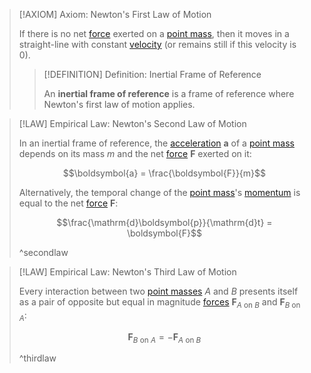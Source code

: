 >[!AXIOM] Axiom: Newton's First Law of Motion
>
>If there is no net [force](Force.md) exerted on a [point mass](../Point%20Mass.md), then it moves in a straight-line with constant [velocity](../Kinematics/Velocity.md) (or remains still if this velocity is 0).
>
>>[!DEFINITION] Definition: Inertial Frame of Reference
>>
>>An **inertial frame of reference** is a frame of reference where Newton's first law of motion applies.
>>

>[!LAW] Empirical Law: Newton's Second Law of Motion
>
>In an inertial frame of reference, the [acceleration](../Kinematics/Acceleration.md) $\boldsymbol{a}$ of a [point mass](../Point%20Mass.md) depends on its mass $m$ and the net [force](Force.md) $\boldsymbol{F}$ exerted on it:
>
>$$\boldsymbol{a} = \frac{\boldsymbol{F}}{m}$$
>
>Alternatively, the temporal change of the [point mass](../Point%20Mass.md)'s [momentum](Momentum/Momentum.md) is equal to the net [force](Force.md) $\boldsymbol{F}$:
>
>$$\frac{\mathrm{d}\boldsymbol{p}}{\mathrm{d}t} = \boldsymbol{F}$$
>
>^secondlaw

>[!LAW] Empirical Law: Newton's Third Law of Motion
>
>Every interaction between two [point masses](../Point%20Mass.md) $A$ and $B$ presents itself as a pair of opposite but equal in magnitude [forces](Force.md) $\boldsymbol{F}_{A\text{ on }B}$ and $\boldsymbol{F}_{B\text{ on } A}$:
>
>$$\boldsymbol{F}_{B\text{ on } A} = - \boldsymbol{F}_{A\text{ on } B}$$
>
>^thirdlaw